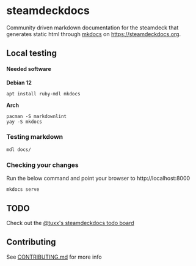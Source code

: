 # steamdeckdocs

Community driven markdown documentation for the steamdeck that generates static html through [mkdocs](https://www.mkdocs.org/) on https://steamdeckdocs.org.

## Local testing

#### Needed software

**Debian 12**

```
apt install ruby-mdl mkdocs
```

**Arch**
```
pacman -S markdownlint
yay -S mkdocs
```

### Testing markdown

```
mdl docs/
```

### Checking your changes

Run the below command and point your browser to http://localhost:8000

```
mkdocs serve
```

## TODO

Check out the [@tuxx's steamdeckdocs todo board](https://github.com/users/tuxx/projects/1/views/1)

## Contributing

See [CONTRIBUTING.md](CONTRIBUTING.md) for more info
